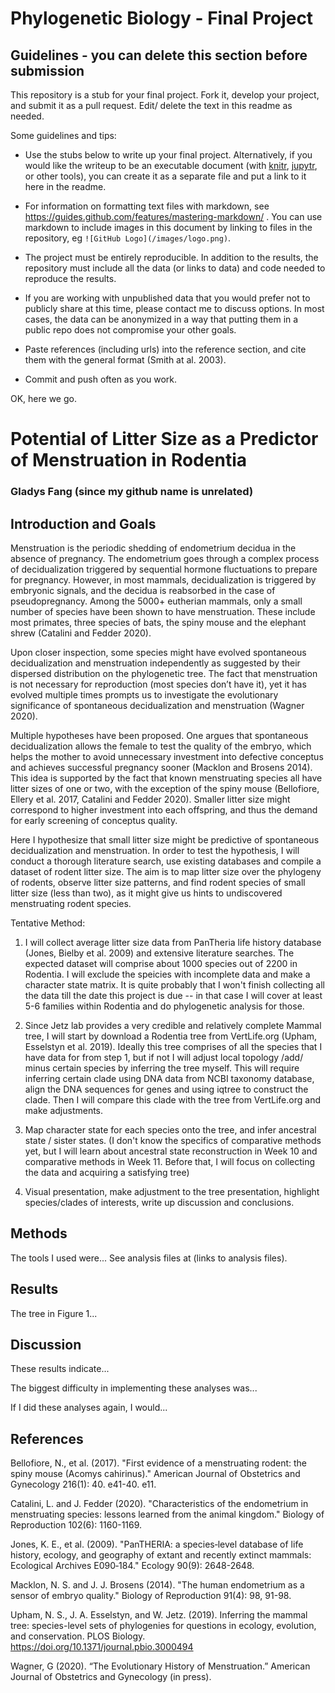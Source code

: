 # Phylogenetic Biology - Final Project

## Guidelines - you can delete this section before submission

This repository is a stub for your final project. Fork it, develop your project, and submit it as a pull request. Edit/ delete the text in this readme as needed.

Some guidelines and tips:

- Use the stubs below to write up your final project. Alternatively, if you would like the writeup to be an executable document (with [knitr](http://yihui.name/knitr/), [jupytr](http://jupyter.org/), or other tools), you can create it as a separate file and put a link to it here in the readme.

- For information on formatting text files with markdown, see https://guides.github.com/features/mastering-markdown/ . You can use markdown to include images in this document by linking to files in the repository, eg `![GitHub Logo](/images/logo.png)`.

- The project must be entirely reproducible. In addition to the results, the repository must include all the data (or links to data) and code needed to reproduce the results.

- If you are working with unpublished data that you would prefer not to publicly share at this time, please contact me to discuss options. In most cases, the data can be anonymized in a way that putting them in a public repo does not compromise your other goals.

- Paste references (including urls) into the reference section, and cite them with the general format (Smith at al. 2003).

- Commit and push often as you work.

OK, here we go.

# Potential of Litter Size as a Predictor of Menstruation in Rodentia 

### Gladys Fang (since my github name is unrelated) 
## Introduction and Goals

  Menstruation is the periodic shedding of endometrium decidua in the absence of pregnancy. The endometrium goes through a complex process of decidualization triggered by sequential hormone fluctuations to prepare for pregnancy. However, in most mammals, decidualization is triggered by embryonic signals, and the decidua is reabsorbed in the case of pseudopregnancy. Among the 5000+ eutherian mammals, only a small number of species have been shown to have menstruation. These include most primates, three species of bats, the spiny mouse and the elephant shrew (Catalini and Fedder 2020). 
  
  Upon closer inspection, some species might have evolved spontaneous decidualization and menstruation independently as suggested by their dispersed distribution on the phylogenetic tree. The fact that menstruation is not necessary for reproduction (most species don’t have it), yet it has evolved multiple times prompts us to investigate the evolutionary significance of spontaneous decidualization and menstruation (Wagner 2020). 
  
  Multiple hypotheses have been proposed. One argues that spontaneous decidualization allows the female to test the quality of the embryo, which helps the mother to avoid unnecessary investment into defective conceptus and achieves successful pregnancy sooner (Macklon and Brosens 2014). This idea is supported by the fact that known menstruating species all have litter sizes of one or two, with the exception of the spiny mouse (Bellofiore, Ellery et al. 2017, Catalini and Fedder 2020). Smaller litter size might correspond to higher investment into each offspring, and thus the demand for early screening of conceptus quality.  
  
  Here I hypothesize that small litter size might be predictive of spontaneous decidualization and menstruation. In order to test the hypothesis, I will conduct a thorough literature search, use existing databases and compile a dataset of rodent litter size. The aim is to map litter size over the phylogeny of rodents, observe litter size patterns, and find rodent species of small litter size (less than two), as it might give us hints to undiscovered menstruating rodent species.
  
Tentative Method:
  1. I will collect average litter size data from PanTheria life history database (Jones, Bielby et al. 2009) and extensive literature searches. The expected dataset will comprise about 1000 species out of 2200 in Rodentia. I will exclude the speicies with incomplete data and make a character state matrix. 
     It is quite probably that I won't finish collecting all the data till the date this project is due -- in that case I will cover at least 5-6 families within Rodentia and do phylogenetic analysis for those. 
     
  2. Since Jetz lab provides a very credible and relatively complete Mammal tree, I will start by download a Rodentia tree from VertLife.org (Upham, Esselstyn et al. 2019). Ideally this tree comprises of all the species that I have data for from step 1, but if not I will adjust local topology /add/ minus certain species by inferring the tree myself. This will require inferring certain clade using DNA data from NCBI taxonomy database, align the DNA sequences for genes and using iqtree to construct the clade. Then I will compare this clade with the tree from VertLife.org and make adjustments. 
  3. Map character state for each species onto the tree, and infer ancestral state / sister states. (I don't know the specifics of comparative methods yet, but I will learn about ancestral state reconstruction in Week 10 and comparative methods in Week 11. Before that, I will focus on collecting the data and acquiring a satisfying tree) 
  4. Visual presentation, make adjustment to the tree presentation, highlight species/clades of interests, write up discussion and conclusions. 

## Methods

The tools I used were... See analysis files at (links to analysis files).

## Results

The tree in Figure 1...

## Discussion

These results indicate...

The biggest difficulty in implementing these analyses was...

If I did these analyses again, I would...

## References

Bellofiore, N., et al. (2017). "First evidence of a menstruating rodent: the spiny mouse (Acomys cahirinus)." American Journal of Obstetrics and Gynecology 216(1): 40. e41-40. e11.
	
Catalini, L. and J. Fedder (2020). "Characteristics of the endometrium in menstruating species: lessons learned from the animal kingdom." Biology of Reproduction 102(6): 1160-1169.
	
Jones, K. E., et al. (2009). "PanTHERIA: a species‐level database of life history, ecology, and geography of extant and recently extinct mammals: Ecological Archives E090‐184." Ecology 90(9): 2648-2648.
	
Macklon, N. S. and J. J. Brosens (2014). "The human endometrium as a sensor of embryo quality." Biology of Reproduction 91(4): 98, 91-98.

Upham, N. S., J. A. Esselstyn, and W. Jetz. (2019). Inferring the mammal tree: species-level sets of phylogenies for questions in ecology, evolution, and conservation. PLOS Biology. https://doi.org/10.1371/journal.pbio.3000494

Wagner, G (2020). “The Evolutionary History of Menstruation.” American Journal of Obstetrics and Gynecology (in press).




